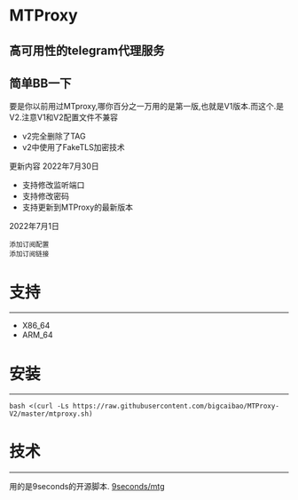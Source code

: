 # MTProxy
高可用性的telegram代理服务
---
简单BB一下
---
要是你以前用过MTproxy,哪你百分之一万用的是第一版,也就是V1版本.而这个.是V2.注意V1和V2配置文件不兼容
- v2完全删除了TAG
- v2中使用了FakeTLS加密技术

更新内容
2022年7月30日
- 支持修改监听端口
- 支持修改密码
- 支持更新到MTProxy的最新版本

2022年7月1日

    添加订阅配置
    添加订阅链接
    
# 支持
---
- X86_64
- ARM_64

# 安装
---
```
bash <(curl -Ls https://raw.githubusercontent.com/bigcaibao/MTProxy-V2/master/mtproxy.sh)
```

# 技术
---
用的是9seconds的开源脚本.
[9seconds/mtg](https://github.com/9seconds/mtg)
